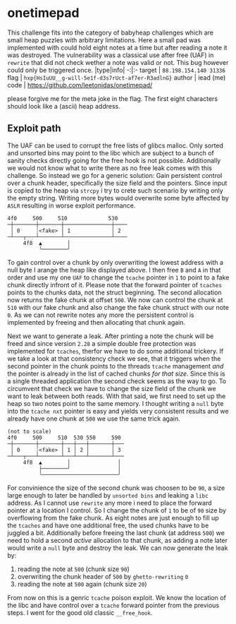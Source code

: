 # onetimepad

This challenge fits into the category of babyheap challenges which are small heap puzzles with arbitrary limitations. Here a small pad was implemented with could hold eight notes at a time but after reading a note it was destroyed. The vulnerability was a classical use after free (UAF) in `rewrite` that did not check wether a note was valid or not. This bug however could only be triggered once.
|type|info|
-:|:-
target | `88.198.154.140 31336`
flag | `hxp{HsIuUU__g-will-5e1f-d3s7rUct-af7er-R3adlnG}`
author | iead (me)
code | https://github.com/leetonidas/onetimepad/

please forgive me for the meta joke in the flag. The first eight characters should look like a (ascii) heap address.

## Exploit path

The UAF can be used to corrupt the free lists of glibcs malloc. Only sorted and unsorted bins may point to the libc which are subject to a bunch of sanity checks directly going for the free hook is not possible. Additionally we would not know what to write there as no free leak comes with this challenge. So instead we go for a generic solution: Gain persistent control over a chunk header, specifically the size field and the pointers. Since input is copied to the heap via `strcpy` i try to crete such scenario by writing only the empty string. Writing more bytes would overwrite some byte affected by `ASLR` resulting in worse exploit performance.

```
4f0     500     510             530
─┼───────┼───────┼───────────────┼────
 │ 0     ┊<fake> │ 1             │ 2
─┴───┬───┴───────┴───────────────┴────
     4f8  ▲        │
          ╰────────╯
```
To gain control over a chunk by only overwriting the lowest address with a null byte I arange the heap like displayed above. I then free `B` and `A` in that order and use my one `UAF` to change the `tcache` pointer in `1` to point to a fake chunk directly infront of it. Please note that the forward pointer of `tcaches` points to the chunks data, not the struct beginning. The second allocation now returns the fake chunk at offset `500`. We now can control the chunk at `510` with our fake chunk and also change the fake chunk struct with our note `0`. As we can not rewrite notes any more the persistent control is implemented by freeing and then allocating that chunk again.

Next we want to generate a leak. After printing a note the chunk will be freed and since version `2.28` a simple double free protection was implemented for `tcaches`, therfor we have to do some additional trickery. If we take a look at that consistency check we see, that it triggers when the second pointer in the chunk points to the threads `tcache` management _and_ the pointer is already in the list of cached chunks _for that size_. Since this is a single threaded application the second check seems as the way to go. To circumvent that check we have to change the size field of the chunk we want to leak between both reads. With that said, we first need to set up the heap so two notes point to the same memory. I thought writing a `null` byte into the `tcache nxt` pointer is easy and yields very consistent results and we already have one chunk at `500` we use the same trick again.
```
(not to scale)
4f0     500     510  530 550     590
─┼───────┼───────┼───┼───┼───────┼───
 │ 0     ┊<fake> │ 1 │ 2 │       │ 3
─┴───┬───┴───────┴───┴───┴───────┴───
     4f8  ▲        │               │
          ├────────╯               │
          ╰────────────────────────╯
```
For convinience the size of the second chunk was choosen to be `90`, a size large enough to later be handled by `unsorted bins` and leaking a `libc` address. As I cannot use `rewrite` any more i need to place the forward pointer at a location I control. So I change the chunk of `1` to be of `90` size by overflowing from the fake chunk. As eight notes are just enough to fill up the `tcaches` and have one additional free, the used chunks have to be juggled a bit. Additionally before freeing the last chunk (at address `500`) we need to hold a second _active_ allocation to that chunk, as adding a note later would write a `null` byte and destroy the leak. We can now generate the leak by:
1. reading the note at `500` (chunk size `90`)
2. overwriting the chunk header of `500` by `ghetto-rewriting` `0`
3. reading the note at `500` again (chunk size `20`)

From now on this is a genric `tcache` poison exploit. We know the location of the libc and have control over a `tcache` forward pointer from the previous steps. I went for the good old classic `__free_hook`.